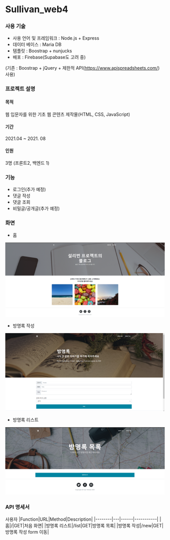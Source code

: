 # Sullivan_web4
 
### 사용 기술
- 사용 언어 및 프레임워크 : Node.js + Express
- 데이터 베이스 : Maria DB
- 템플릿 : Boostrap + nunjucks
- 배포 : Firebase(Supabase도 고려 중)

(기존 : Boostrap + jQuery + 제한적 API(https://www.apispreadsheets.com/) 사용) 

### 프로젝트 설명
#### 목적
웹 입문자를 위한 기초 웹 콘텐츠 제작물(HTML, CSS, JavaScript) 
#### 기간
2021.04 ~ 2021. 08
#### 인원 
3명 (프론트2, 백엔드 1)

### 기능
- 로그인(추가 예정)
- 댓글 작성
- 댓글 조회
- 비밀글/공개글(추가 예정) 

### 화면 
- 홈
<img src="/img/Home.PNG" width="600px">

- 방명록 작성
<img src="/img/Form.PNG" width="600px">

- 방명록 리스트
<img src="/img/List.PNG" width="600px">

### API 명세서

사용자 
|Function|URL|Method|Description|
|--------|---|------|-----------|
|홈|/|GET|처음 화면|
|방명록 리스트|/list|GET|방명록 목록|
|방명록 작성|/new|GET|방명록 작성 form 이동|


